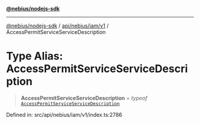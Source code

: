 [**@nebius/nodejs-sdk**](../../../../../README.md)

***

[@nebius/nodejs-sdk](../../../../../README.md) / [api/nebius/iam/v1](../README.md) / AccessPermitServiceServiceDescription

# Type Alias: AccessPermitServiceServiceDescription

> **AccessPermitServiceServiceDescription** = *typeof* [`AccessPermitServiceServiceDescription`](../variables/AccessPermitServiceServiceDescription.md)

Defined in: src/api/nebius/iam/v1/index.ts:2786
